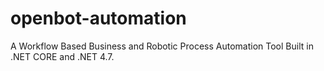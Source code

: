 # openbot-automation
A Workflow Based Business and Robotic Process Automation Tool Built in .NET CORE and .NET 4.7. 
